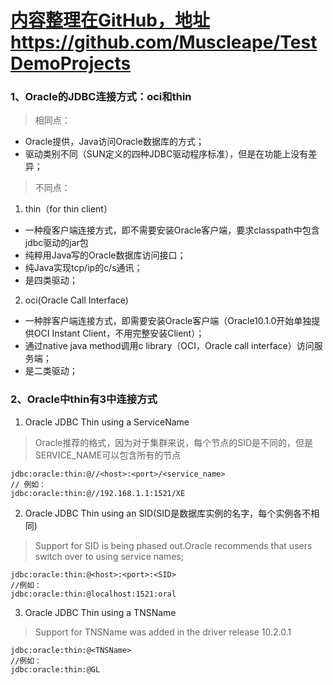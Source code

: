 # [内容整理在GitHub，地址https://github.com/Muscleape/TestDemoProjects](https://github.com/Muscleape/TestDemoProjects/blob/master/DataBase/Oracle.md)

### 1、Oracle的JDBC连接方式：oci和thin

> 相同点：
- Oracle提供，Java访问Oracle数据库的方式；
- 驱动类别不同（SUN定义的四种JDBC驱动程序标准），但是在功能上没有差异；
> 不同点：
1. thin（for thin client）
- 一种瘦客户端连接方式，即不需要安装Oracle客户端，要求classpath中包含jdbc驱动的jar包
- 纯粹用Java写的Oracle数据库访问接口；
- 纯Java实现tcp/ip的c/s通讯；
- 是四类驱动；

2. oci(Oracle Call Interface)
- 一种胖客户端连接方式，即需要安装Oracle客户端（Oracle10.1.0开始单独提供OCI Instant Client，不用完整安装Client）；
- 通过native java method调用c library（OCI，Oracle call interface）访问服务端；
- 是二类驱动；

### 2、Oracle中thin有3中连接方式

1. Oracle JDBC Thin using a ServiceName
> Oracle推荐的格式，因为对于集群来说，每个节点的SID是不同的，但是SERVICE_NAME可以包含所有的节点
```
jdbc:oracle:thin:@//<host>:<port>/<service_name>
// 例如：
jdbc:oracle:thin:@//192.168.1.1:1521/XE
```

2. Oracle JDBC Thin using an SID(SID是数据库实例的名字，每个实例各不相同)
> Support for SID is being phased out.Oracle recommends that users switch over to using service names;
```
jdbc:oracle:thin:@<host>:<port>:<SID>
//例如：
jdbc:oracle:thin:@localhost:1521:oral
```

3. Oracle JDBC Thin using a TNSName
> Support for TNSName was added in the driver release 10.2.0.1
```
jdbc:oracle:thin:@<TNSName>
//例如：
jdbc:oracle:thin:@GL
```


